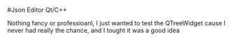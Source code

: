 #Json Editor Qt/C++

Nothing fancy or professioanl, I just wanted to test the QTreeWidget cause I never had really the chance, and I tought it was a good idea
